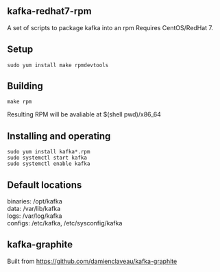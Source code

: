 kafka-redhat7-rpm
---------
A set of scripts to package kafka into an rpm
Requires CentOS/RedHat 7.

Setup
-----
    sudo yum install make rpmdevtools

Building
--------
    make rpm

Resulting RPM will be avaliable at $(shell pwd)/x86_64

Installing and operating
------------------------
    sudo yum install kafka*.rpm
    sudo systemctl start kafka
    sudo systemctl enable kafka

Default locations
-----------------
binaries: /opt/kafka  
data:     /var/lib/kafka  
logs:     /var/log/kafka  
configs:  /etc/kafka, /etc/sysconfig/kafka  

kafka-graphite
--------------
Built from https://github.com/damienclaveau/kafka-graphite
